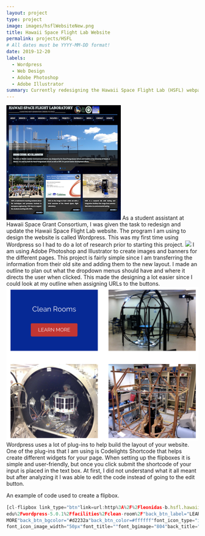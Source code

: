 ```yaml
---
layout: project
type: project
image: images/hsflWebsiteNew.png
title: Hawaii Space Flight Lab Website 
permalink: projects/HSFL
# All dates must be YYYY-MM-DD format!
date: 2019-12-20
labels:
  - Wordpress 
  - Web Design 
  - Adobe Photoshop 
  - Adobe Illustrator 
summary: Currently redesigning the Hawaii Space Flight Lab (HSFL) webpage.
---
```


<img class="ui medium left floated rounded image" src="../images/Old2.png">
As a student assistant at Hawaii Space Grant Consortium, I was given the task to redesign and update the Hawaii Space Flight Lab website. The program I am using to design the website is called Wordpress. This was my first time using Wordpress so I had to do a lot of research prior to starting this project. 

<img class="ui medium right floated rounded image" src="../images/homePage.png">
I am using Adobe Photoshop and Illustrator to create images and banners for the different pages. This project is fairly simple since I am transferring the information from their old site and adding them to the new layout. I made an outline to plan out what the dropdown menus should have and where it directs the user when clicked. This made the designing a lot easier since I could look at my outline when assigning URLs to the buttons. 

<img class="ui medium right floated rounded image" src="../images/flipBox.png">
Wordpress uses a lot of plug-ins to help build the layout of your website. One of the plug-ins that I am using is Codelights Shortcode that helps create different widgets for your page. When setting up the flipboxes it is simple and user-friendly, but once you click submit the shortcode of your input is placed in the text box. At first, I did not understand what it all meant but after analyzing it I was able to edit the code instead of going to the edit button. 

An example of code used to create a flipbox. 
```js
[cl-flipbox link_type="btn"link=url:http%3A%2F%2Fleonidas-b.hsfl.hawaii.
edu%2Fwordpress-5.0.1%2Ffacilities%2Fclean-room%2F"back_btn_label="LEARN
MORE"back_btn_bgcolor="#d2232a"back_btn_color=#ffffff"font_icon_type="image"
font_icon_image_width="50px"font_title=""font_bgimage="804"back_title="Clean Rooms"back_title_size="20"back_bgcolor="#04249b"back_textcolor="#ffffff"] 
```

